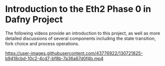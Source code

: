 # Introduction to the Eth2 Phase 0 in Dafny Project

The  following videos provide an introduction to this project, as well as more detailed discussions of several components including the state transition, fork choice and process operations.

https://user-images.githubusercontent.com/43776922/130721825-b9418cbd-10c2-4cd7-bf8b-7a36a67d0f4b.mp4
